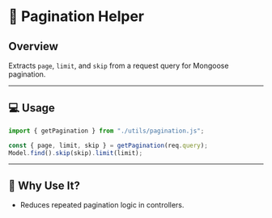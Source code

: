 # 📄 Pagination Helper

## Overview
Extracts `page`, `limit`, and `skip` from a request query for Mongoose pagination.

---

## 💻 Usage

```js
import { getPagination } from "./utils/pagination.js";

const { page, limit, skip } = getPagination(req.query);
Model.find().skip(skip).limit(limit);
```

---

## 📌 Why Use It?

- Reduces repeated pagination logic in controllers.